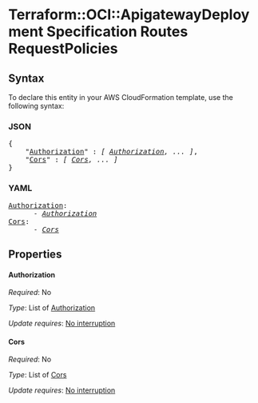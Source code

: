 # Terraform::OCI::ApigatewayDeployment Specification Routes RequestPolicies

## Syntax

To declare this entity in your AWS CloudFormation template, use the following syntax:

### JSON

<pre>
{
    "<a href="#authorization" title="Authorization">Authorization</a>" : <i>[ <a href="specification-routes-requestpolicies-authorization.md">Authorization</a>, ... ]</i>,
    "<a href="#cors" title="Cors">Cors</a>" : <i>[ <a href="specification-routes-requestpolicies-cors.md">Cors</a>, ... ]</i>
}
</pre>

### YAML

<pre>
<a href="#authorization" title="Authorization">Authorization</a>: <i>
      - <a href="specification-routes-requestpolicies-authorization.md">Authorization</a></i>
<a href="#cors" title="Cors">Cors</a>: <i>
      - <a href="specification-routes-requestpolicies-cors.md">Cors</a></i>
</pre>

## Properties

#### Authorization

_Required_: No

_Type_: List of <a href="specification-routes-requestpolicies-authorization.md">Authorization</a>

_Update requires_: [No interruption](https://docs.aws.amazon.com/AWSCloudFormation/latest/UserGuide/using-cfn-updating-stacks-update-behaviors.html#update-no-interrupt)

#### Cors

_Required_: No

_Type_: List of <a href="specification-routes-requestpolicies-cors.md">Cors</a>

_Update requires_: [No interruption](https://docs.aws.amazon.com/AWSCloudFormation/latest/UserGuide/using-cfn-updating-stacks-update-behaviors.html#update-no-interrupt)

